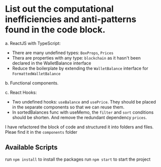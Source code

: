 # List out the computational inefficiencies and anti-patterns found in the code block.

a. ReactJS with TypeScript:
- There are many undefined types: `BoxProps`, `Prices`
- Thera are properties with any type: `blockchain` as it hasn't been declared in the WalletBalance interface
- Reduce the boilerplate by extending the `WalletBalance` interface for `FormattedWalletBalance`

b. Functional components.


c. React Hooks: 
- Two undefined hooks: `useBalance` and `usePrice`. They should be placed in the separate components so that we can reuse them.
- In sortedBalances func with useMemo, the `filter` and `sort` conditions should be shorten. And remove the redundant dependency `prices`.

I have refactored the block of code and structured it into folders and files. Pleae find it in the `components` folder


## Available Scripts
run `npm install` to install the packages
run `npm start` to start the project

